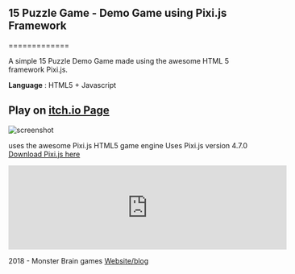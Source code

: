 ## 15 Puzzle Game - Demo Game using Pixi.js Framework
=============

A simple 15 Puzzle Demo Game made using the awesome HTML 5 framework Pixi.js.

**Language** : HTML5 + Javascript

## Play on <a href="https://monsterbrain.itch.io/15-puzzle-pixijs-demo-game" target="_blank">itch.io Page</a>

![screenshot](https://img.itch.zone/aW1hZ2UvMjIyNTk2LzEwNTA5NjUuanBn/347x500/fWiNXB.jpg)

uses the awesome Pixi.js HTML5 game engine
Uses Pixi.js version 4.7.0 [Download Pixi.js here](https://github.com/pixijs/pixi.js/releases)

<iframe frameborder="0" src="https://itch.io/embed/222596" width="552" height="167"></iframe>

2018 - Monster Brain games [Website/blog](http://monsterbraininc.com)
